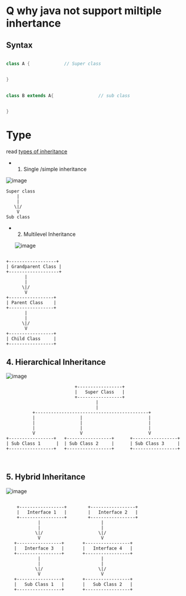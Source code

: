 # Q why  java not support miltiple inhertance 



## Syntax
``` java

class A {             // Super class 


}

 
class B extends A{                 // sub class 
   

}


```


# Type 
read [types of inheritance](https://www.geeksforgeeks.org/inheritance-in-java/)

-  1. Single /simple inheritance
      
 
![image](https://github.com/user-attachments/assets/e69d751e-6b7e-418a-ada6-186fbd1c58f3)



    Super class 
        |
        |
       \|/
        V
    Sub class 


    
- 2. Multilevel Inheritance
 

  ![image](https://github.com/user-attachments/assets/7c0c5e6e-36fc-43e4-be16-5b0c28554e38)







 ```

 +------------------+
| Grandparent Class |
+-------------------+
        |
        |
       \|/
        V
+-----------------+
| Parent Class    |
+-----------------+
        |
        |
       \|/
        V
+-----------------+
| Child Class     |
+-----------------+

 ```



## 4. Hierarchical Inheritance



![image](https://github.com/user-attachments/assets/768e80d7-0a42-4611-b219-810444620bd4)



```
                          +-----------------+
                          |   Super Class   |
                          +-----------------+
                                  |
                                  | 
          +-------------------------------------------+
          |                 |                         |
          |                 |                         |
          |                 |                         |
          V                 V                         V
+-----------------+   +-----------------+      +-----------------+
| Sub Class 1      |  | Sub Class 2     |      | Sub Class 3     |
+-----------------+   +-----------------+      +-----------------+



```



## 5. Hybrid Inheritance



![image](https://github.com/user-attachments/assets/b779e7ff-6aa5-4b50-9036-579bf649695f)






```

    +-----------------+        +-----------------+
    |   Interface 1   |        |   Interface 2   |
    +-----------------+        +-----------------+
            |                       |
            |                       |
           \|/                     \|/
            V                       V
   +-----------------+       +-----------------+
   |   Interface 3   |       |   Interface 4   |
   +-----------------+       +-----------------+
            |                       |
            |                       |
           \|/                     \|/
            V                       V
   +-----------------+       +-----------------+
   |   Sub Class 1   |       |   Sub Class 2   |
   +-----------------+       +-----------------+
```



